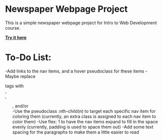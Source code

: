 # Newspaper Webpage Project

This is a simple newspaper webpage project for Intro to Web Development course.

**[Try it here](http://sirdaniel711.github.io/newspaper-project/)**

# To-Do List:
-Add links to the nav items, and a hover pseudoclass for these items
-Maybe replace <div> tags with <section>, <article>, <ul>, and/or <nav>
-Use the pseudoclass :nth-child(n) to target each specific nav item for coloring them (currently, an extra class is assigned to each nav item to color them)
-Use flex: 1 to have the nav items expand to fill in the space evenly (currently, padding is used to space them out)
-Add some text spacing for the paragraphs to make them a little easier to read

